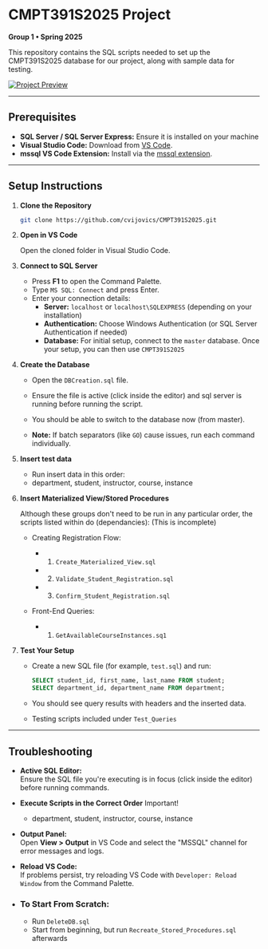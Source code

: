 # CMPT391S2025 Project

**Group 1 • Spring 2025**

This repository contains the SQL scripts needed to set up the CMPT391S2025 database for our project, along with sample data for testing.

[![Project Preview](https://www.pngall.com/wp-content/uploads/13/Figma-Logo-PNG-Image.png)](https://www.figma.com/files/team/1503817106759156462/project/383188732/Team-project?fuid=1108639375161038790)

---

## Prerequisites

- **SQL Server / SQL Server Express:** Ensure it is installed on your machine
- **Visual Studio Code:** Download from [VS Code](https://code.visualstudio.com/).
- **mssql VS Code Extension:** Install via the [mssql extension](https://marketplace.visualstudio.com/items?itemName=ms-mssql.mssql).

---

## Setup Instructions

1. **Clone the Repository**

   ```bash
   git clone https://github.com/cvijovics/CMPT391S2025.git

2. **Open in VS Code**

   Open the cloned folder in Visual Studio Code.

3. **Connect to SQL Server**

   - Press **F1** to open the Command Palette.
   - Type `MS SQL: Connect` and press Enter.
   - Enter your connection details:
     - **Server:** `localhost` or `localhost\SQLEXPRESS` (depending on your installation)
     - **Authentication:** Choose Windows Authentication (or SQL Server Authentication if needed)
     - **Database:** For initial setup, connect to the `master` database. Once your setup, you can then use `CMPT391S2025`

4. **Create the Database**

   - Open the `DBCreation.sql` file.
   - Ensure the file is active (click inside the editor) and sql server is running before running the script.
   - You should be able to switch to the database now (from master).
     
   - **Note:** If batch separators (like `GO`) cause issues, run each command individually.

5. **Insert test data**
   - Run insert data in this order:
   - department, student, instructor, course, instance

6. **Insert Materialized View/Stored Procedures**

   Although these groups don't need to be run in any particular order, the scripts listed within do 
   (dependancies):
   (This is incomplete)

   - Creating Registration Flow:
      - 1. `Create_Materialized_View.sql`
      - 2. `Validate_Student_Registration.sql`
      - 3. `Confirm_Student_Registration.sql`
   
   - Front-End Queries:
      - 1. `GetAvailableCourseInstances.sq1`

7. **Test Your Setup**

   - Create a new SQL file (for example, `test.sql`) and run:
     
     ```sql
     SELECT student_id, first_name, last_name FROM student;
     SELECT department_id, department_name FROM department;
     ```
     
   - You should see query results with headers and the inserted data.

   - Testing scripts included under `Test_Queries`

---

## Troubleshooting

- **Active SQL Editor:**  
  Ensure the SQL file you're executing is in focus (click inside the editor) before running commands.

- **Execute Scripts in the Correct Order**
  Important!
  - department, student, instructor, course, instance

- **Output Panel:**  
  Open **View > Output** in VS Code and select the "MSSQL" channel for error messages and logs.

- **Reload VS Code:**  
  If problems persist, try reloading VS Code with `Developer: Reload Window` from the Command Palette.

- ### To Start From Scratch:
   - Run `DeleteDB.sql`
   - Start from beginning, but run `Recreate_Stored_Procedures.sql` afterwards
